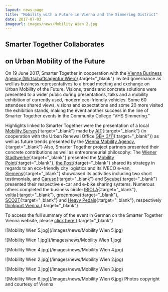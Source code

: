 ```yaml
---
layout: news-page
title: "Mobility with a Future in Vienna and the Simmering District"
date: 2017-07-03
imageurl: images/news/Mobility Wien 2.jpg
---
```


<div class="multiline">
<h2><span class="ornament-news">Smarter Together Collaborates</span></h2>
<h2><span class="ornament-news">on Urban Mobility of the Future</span></h2>
</div>

On 19 June 2017, Smarter Together in cooperation with the [Vienna Business Agency (Wirtschaftsagentur Wien)](https://viennabusinessagency.at/){:target="_blank"} invited governance as well as business representatives to a broad meeting and exchange on Urban Mobility of the Future. Visions, trends and concrete solutions were presented to a wider public during presentations, talks and a mobility exhibition of currently used, modern eco-friendly vehicles. Some 60 attendees shared views, visions and expectations and some 20 more visited the exhibition stands, making the event another success in the line of Smarter Together events in the Community College “VHS Simmering.”

Highlights linked to Smarter Together were the presentation of a local [Mobility Survey](http://www.smartertogether.at/mobilitaetsbefragung/){:target="_blank"} made by [AIT](https://www.ait.ac.at/en/){:target="_blank"} (in cooperation with the Urban Renewal Office [GB* 3/11](http://www.gbstern.at/projekte-und-aktivitaeten/smarter-together/){:target="_blank"}) as well as future trends presented by the [Vienna Mobility Agency.](http://www.mobilitaetsagentur.at/){:target="_blank"} Also, Smarter Together project partners presented their concrete contributions as well as entrepreneurial philosophy: The [Wiener Stadtwerke](https://www.wienerstadtwerke.at/eportal3/){:target="_blank"} presented the [Mobility Point](http://www.smartertogether.at/mobility-point-in-simmering/){:target="_blank"}, [the Post](https://www.post.at/){:target="_blank"} shared its strategy in regards to an eco-friendly city logistics and its IVECO e-van, [Siemens](https://www.siemens.com/at/de/home.html){:target="_blank"} showcased its activities including two short testimonials, and [Caruso](http://www.carusocarsharing.com/){:target="_blank"} and [Sycube](http://www.sycube.at/){:target="_blank"} presented their respective e-car and e-bike sharing systems. Numerous others completed the business circle: [IBIOLA](http://ibiola-mobility.com/){:target="_blank"}, [voltia](http://voltia.com/en){:target="_blank"}, [greenmove](http://www.greenmove.at/){:target="_blank"}, [SCO2T](https://sco2t.com/){:target="_blank"} and [Heavy Pedals](http://heavypedals.at/){:target="_blank"}, respectively [thinkport Vienna.](https://www.thinkportvienna.at/){:target="_blank"}

To access the full summary of the event in German on the Smarter Together Vienna website, please [click here.](http://www.smartertogether.at/mobilitaet-mit-zukunft-in-wien-und-in-simmering/){:target="_blank"}

![Mobility Wien 5.jpg](/images/news/Mobility Wien 5.jpg)

![Mobility Wien 1.jpg](/images/news/Mobility Wien 1.jpg)

![Mobility Wien 4.jpg](/images/news/Mobility Wien 4.jpg)

![Mobility Wien 2.jpg](/images/news/Mobility Wien 2.jpg)

![Mobility Wien 3.jpg](/images/news/Mobility Wien 3.jpg)

![Mobility Wien 6.jpg](/images/news/Mobility Wien 6.jpg)
Photos copyright and courtesy of Vienna
